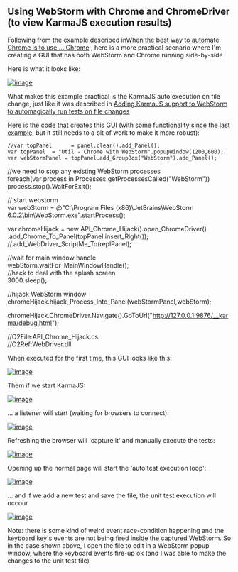 ##  Using WebStorm with Chrome and ChromeDriver (to view KarmaJS execution results) 

Following from the example described in[When the best way to automate Chrome is to use ... Chrome](http://blog.diniscruz.com/2013/06/when-best-way-to-automate-chrome-is-to.html) ,  here is a more practical scenario where I'm creating a GUI that has both WebStorm and Chrome running side-by-side

Here is what it looks like:  
  
[![image](images/image_thumb1.png)](http://lh4.ggpht.com/-p0gFZ-rRE2w/UcVjAbiRhBI/AAAAAAAAOUE/yBbunyjRWpY/s1600-h/image2.png)

What makes this example practical is the KarmaJS auto execution on file change, just like it was described in [Adding KarmaJS support to WebStorm to automagically run tests on file changes](http://blog.diniscruz.com/2013/06/adding-karmajs-support-to-webstorm-and.html)

Here is the code that creates this GUI (with some functionality [since the last example](http://blog.diniscruz.com/2013/06/when-best-way-to-automate-chrome-is-to.html), but it still needs to a bit of work to make it more robust):  

    
    //var topPanel      = panel.clear().add_Panel();   
    var topPanel  = "Util - Chrome with WebStorm".popupWindow(1200,600);  
    var webStormPanel = topPanel.add_GroupBox("WebStorm").add_Panel();

//we need to stop any existing WebStorm processes  
foreach(var process in Processes.getProcessesCalled("WebStorm"))  
process.stop().WaitForExit();

// start webstorm   
var webStorm = @"C:\Program Files (x86)\JetBrains\WebStorm 6.0.2\bin\WebStorm.exe".startProcess();

  
var chromeHijack = new API_Chrome_Hijack().open_ChromeDriver()  
.add_Chrome_To_Panel(topPanel.insert_Right());  
//.add_WebDriver_ScriptMe_To(replPanel);

//wait for main window handle  
webStorm.waitFor_MainWindowHandle();  
//hack to deal with the splash screen  
3000.sleep();

//hijack WebStorm window  
chromeHijack.hijack_Process_Into_Panel(webStormPanel,webStorm);

chromeHijack.ChromeDriver.Navigate().GoToUrl("http://127.0.0.1:9876/__karma/debug.html");

  
//O2File:API_Chrome_Hijack.cs  
//O2Ref:WebDriver.dll  
  
When executed for the first time, this GUI looks like this:

[![image](images/image_thumb2.png)](http://lh6.ggpht.com/-sz9LXIlduK0/UcVjCCIctgI/AAAAAAAAOUg/QuIYocV0VsE/s1600-h/image5.png)

Them if we start KarmaJS:

[![image](images/image_thumb3.png)](http://lh5.ggpht.com/-IVzJAlIMWsQ/UcVjEBybmoI/AAAAAAAAOVE/mJYNgE297XQ/s1600-h/image8.png)

... a listener will start (waiting for browsers to connect):

[![image](images/image_thumb4.png)](http://lh6.ggpht.com/-Zy3OZG__nYk/UcVjF4GVH_I/AAAAAAAAOVo/xeuxma1Gq9Q/s1600-h/image11.png)

Refreshing the browser will 'capture it' and manually execute the tests:

[![image](images/image_thumb5.png)](http://lh4.ggpht.com/-iV_YTlb1qXY/UcVjH2rDFbI/AAAAAAAAOWI/tW9pLZ2CrtM/s1600-h/image14.png)

Opening up the normal page will start the 'auto test execution loop':

[![image](images/image_thumb6.png)](http://lh6.ggpht.com/-cTFGSL9gaD4/UcVjJi0CT8I/AAAAAAAAOWo/x8MbPRNNMtI/s1600-h/image17.png)

... and if we add a new test and save the file, the unit test execution will occour

[![image](images/image_thumb7.png)](http://lh3.ggpht.com/-DSvT9LqHgRU/UcVjLRYQtZI/AAAAAAAAOXE/wZ7wTW1jutY/s1600-h/image20.png)

  
Note: there is some kind of weird event race-condition happening and the keyboard key's events are not being fired inside the captured WebStorm. So in the case shown above, I open the file to edit in a WebStorm popup window, where the keyboard events fire-up ok (and I was able to make the changes to the unit test file) 
